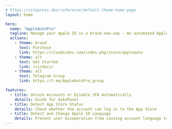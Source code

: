 ```yaml
---
# https://vitepress.dev/reference/default-theme-home-page
layout: home

hero:
  name: "AppleAutoPro"
  tagline: Manage your Apple ID in a brand-new way - An automated Apple ID detection & unlocking program based on security questions
  actions:
    - theme: brand
      text: Purchase
      link: https://cloudsides.com/index.php/store/appleauto
    - theme: alt
      text: Get Started
      link: /vi/docs/
    - theme: alt
      text: Telegram Group
      link: https://t.me/AppleAutoPro_group

features:
  - title: Unlock Accounts or Disable 2FA Automatically
    details: Guide for AikoPanel
  - title: Detect App Store Status
    details: Check whether the account can log in to the App Store
  - title: Detect and Change Apple ID Language
    details: Prevent user misoperation from causing account language to be changed
---
```


